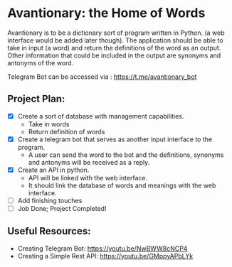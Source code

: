 # Avantionary: the Home of Words
Avantionary is to be a dictionary sort of program written in Python. (a web interface would be added later though). The application should be able to take in input (a word) and return the definitions of the word as an output. Other information that could be included in the output are synonyms and antonyms of the word.


Telegram Bot can be accessed via : https://t.me/avantionary_bot

## Project Plan:
- [x] Create a sort of database with management capabilities.
    * Take in words
    * Return definition of words
- [x] Create a telegram bot that serves as another input interface to the program.
    * A user can send the word to the bot and the definitions, synonyms and antonyms will be received as a reply.
- [x] Create an API in python.
    * API will be linked with the web interface.
    * It should link the database of words and meanings with the web interface.
- [ ] Add finishing touches
- [ ] Job Done; Project Completed!

## Useful Resources:
- Creating Telegram Bot: https://youtu.be/NwBWW8cNCP4
- Creating a Simple Rest API: https://youtu.be/GMppyAPbLYk
